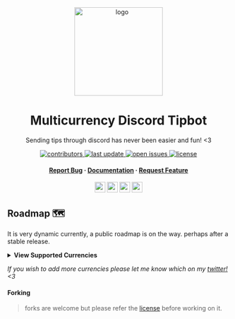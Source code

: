 <div align="center">

  <img src="https://www.svgrepo.com/show/354181/phonegap-bot.svg" alt="logo" width="200" height="auto" />
  <h1>Multicurrency Discord Tipbot</h1>
  
  <p>
    Sending tips through discord has never been easier and fun! <3
  </p>

  
<!-- Badges -->
<p>
  <a href="https://github.com/Louis3797/awesome-readme-template/graphs/contributors">
    <img src="https://img.shields.io/github/contributors/WriteNaN/Tipbot" alt="contributors" />
  </a>
  <a href="">
    <img src="https://img.shields.io/github/last-commit/WriteNaN/Tipbot" alt="last update" />
  </a>
  <a href="https://github.com/Louis3797/awesome-readme-template/issues/">
    <img src="https://img.shields.io/github/issues/WriteNaN/Tipbot" alt="open issues" />
  </a>
  <a href="https://github.com/Louis3797/awesome-readme-template/blob/master/LICENSE">
    <img src="https://img.shields.io/github/license/WriteNaN/Tipbot.svg" alt="license" />
  </a>
</p>
   
<h4>
    <a href="https://github.com/WriteNaN/Tipbot/issues/new?assignees=&labels=&projects=&template=bug_report.md&title=">Report Bug</a>
  <span> · </span>
  <a href="https://github.com/WriteNaN/Tipbot/wiki">Documentation</a>
  <span> · </span>
    <a href="https://github.com/WriteNaN/Tipbot/issues/new?assignees=&labels=&projects=&template=feature_request.md&title=">Request Feature</a>
  </h4>

  <div>
    <a href="https://www.typescriptlang.org/" target="_blank"><img src="https://www.svgrepo.com/show/374144/typescript.svg" height="24" /></a>
    <a href="https://react.dev/" target="_blank"><img src="https://www.svgrepo.com/show/493719/react-javascript-js-framework-facebook.svg" height="24" /></a>
    <a href="https://bun.sh" target="_blank"><img src="https://bun.sh/favicon.ico" height="24" /></a>
    <a href="https://www.docker.com/" target="_blank"><img src="https://www.svgrepo.com/show/448221/docker.svg" height="24" /></a>
  </div>
</div>



## Roadmap 🗺️
It is very dynamic currently, a public roadmap is on the way. perhaps after a stable release.

<details>
  <summary><b>View Supported Currencies</b></summary>
  <br>
  <ul>
    <li>
      <details>
        <summary><a href="https://github.com/nanocurrency/nano-node"><img src="https://cdn.worldvectorlogo.com/logos/nano-1.svg" alt="Nano Protocol Icon" height="16"> Nano Protocol</a></summary>
        <ul>
          <li><img src="https://s2.coinmarketcap.com/static/img/coins/64x64/1567.png" alt="Nano (XNO) Icon" height="16"> <a href="https://nano.org">Nano (XNO)</a></li>
          <li><img src="https://banano.cc/favicon.ico" alt="Banano (BAN) Icon" height="16"> <a href="https://banano.cc">Banano (BAN)</a></li>
          <li><img src="https://dogenano.io/favicon.ico" alt="Dogenano (XDG) Icon" height="16"> <a href="https://dogenano.io">Dogenano (XDG)</a></li>
          <li><img src="https://raione.cc/favicon.ico" height="16" alt="RaiBlocksOne (XRO) Icon"> <a href="https://raione.cc">RaiBlocksOne (XRO)</a></li>
        </ul>
      </details>
    </li>
    <!-- more on the way -->
  </ul>
</details>

*If you wish to add more currencies please let me know which on my [twitter!](https://twitter.com/write_int) <3*


#### Forking
> forks are welcome but please refer the [license](https://raw.githubusercontent.com/WriteNaN/Tipbot/main/LICENSE) before working on it.
